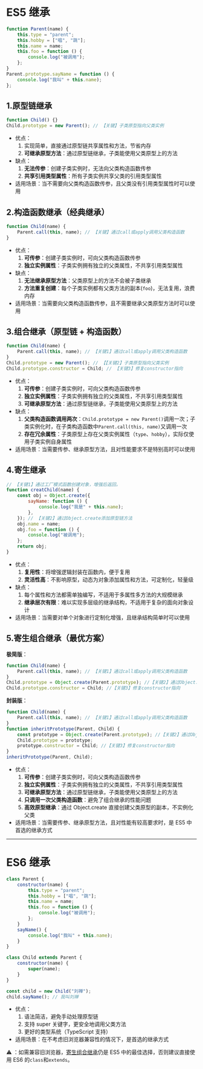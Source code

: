 # ES5 继承

```js
function Parent(name) {
	this.type = "parent";
	this.hobby = ["唱", "跳"];
	this.name = name;
	this.foo = function () {
		console.log("被调用");
	};
}
Parent.prototype.sayName = function () {
	console.log("我叫" + this.name);
};
```

## 1.原型链继承

```js
function Child() {}
Child.prototype = new Parent(); // 【关键】子类原型指向父类实例
```

- 优点：
  1. 实现简单，直接通过原型链共享属性和方法，节省内存
  2. **可继承原型方法**：通过原型链继承，子类能使用父类原型上的方法
- 缺点：
  1. **无法传参**：创建子类实例时，无法向父类构造函数传参
  2. **共享引用类型属性**：所有子类实例共享父类的引用类型属性
- 适用场景：当不需要向父类构造函数传参，且父类没有引用类型属性时可以使用

## 2.构造函数继承（经典继承）

```js
function Child(name) {
	Parent.call(this, name); // 【关键】通过call或apply调用父类构造函数
}
```

- 优点：
  1. **可传参**：创建子类实例时，可向父类构造函数传参
  2. **独立实例属性**：子类实例拥有独立的父类属性，不共享引用类型属性
- 缺点：
  1. **无法继承原型方法**：父类原型上的方法不会被子类继承
  2. **方法重复创建**：每个子类实例都有父类方法的副本(`foo`)，无法复用，浪费内存
- 适用场景：当需要向父类构造函数传参，且不需要继承父类原型方法时可以使用

## 3.组合继承（原型链 + 构造函数）

```js
function Child(name) {
	Parent.call(this, name); // 【关键1】通过call或apply调用父类构造函数
}
Child.prototype = new Parent(); // 【【关键2】子类原型指向父类实例
Child.prototype.constructor = Child; // 【关键3】修复constructor指向
```

- 优点：
  1. **可传参**：创建子类实例时，可向父类构造函数传参
  2. **独立实例属性**：子类实例拥有独立的父类属性，不共享引用类型属性
  3. **可继承原型方法**：通过原型链继承，子类能使用父类原型上的方法
- 缺点：
  1. **父类构造函数调用两次**：`Child.prototype = new Parent()`调用一次；子类实例化时，在子类构造函数中`Parent.call(this, name)`又调用一次
  2. **存在冗余属性**：子类原型上存在父类实例属性（`type`、`hobby`），实际仅使用子类实例自身属性
- 适用场景：当需要传参、继承原型方法，且对性能要求不是特别高时可以使用

## 4.寄生继承

```js
// 【关键1】通过工厂模式函数创建对象，增强后返回。
function creatChild(name) {
	const obj = Object.create({
		sayName: function () {
			console.log("我是" + this.name);
		},
	}); // 【关键2】通过Object.create添加原型链方法
	obj.name = name;
	obj.foo = function () {
		console.log("被调用");
	};
	return obj;
}
```

- 优点：
  1. **复用性**：将增强逻辑封装在函数内，便于复用
  2. **灵活性高**：不影响原型，动态为对象添加属性和方法，可定制化，轻量级
- 缺点：
  1. 每个属性和方法都需单独编写，不适用于多属性多方法的大规模继承
  2. **继承层次有限**：难以实现多层级的继承结构，不适用于复杂的面向对象设计
- 适用场景：当需要对单个对象进行定制化增强，且继承结构简单时可以使用

## 5.寄生组合继承（最优方案）

**极简版**：

```js
function Child(name) {
	Parent.call(this, name); // 【关键1】通过call或apply调用父类构造函数
}
Child.prototype = Object.create(Parent.prototype); //【关键2】通过Object.create创建原型
Child.prototype.constructor = Child; //【关键3】修复constructor指向
```

**封装版**：

```js
function Child(name) {
	Parent.call(this, name); // 【关键1】通过call或apply调用父类构造函数
}
function inheritPrototype(Parent, Child) {
	const prototype = Object.create(Parent.prototype); //【关键2】通过Object.create创建原型
	Child.prototype = prototype;
	prototype.constructor = Child; //【关键3】修复constructor指向
}
inheritPrototype(Parent, Child);
```

- 优点：
  1. **可传参**：创建子类实例时，可向父类构造函数传参
  2. **独立实例属性**：子类实例拥有独立的父类属性，不共享引用类型属性
  3. **可继承原型方法**：通过原型链继承，子类能使用父类原型上的方法
  4. **只调用一次父类构造函数**：避免了组合继承的性能问题
  5. **高效原型继承**：通过 Object.create 直接创建父类原型的副本，不实例化父类
- 适用场景：当需要传参、继承原型方法，且对性能有较高要求时，是 ES5 中首选的继承方式

---

# ES6 继承

```js
class Parent {
	constructor(name) {
		this.type = "parent";
		this.hobby = ["唱", "跳"];
		this.name = name;
		this.foo = function () {
			console.log("被调用");
		};
	}
	sayName() {
		console.log("我叫" + this.name);
	}
}

class Child extends Parent {
	constructor(name) {
		super(name);
	}
}

const child = new Child("刘禅");
child.sayName(); // 我叫刘禅
```

- 优点：
  1. 语法简洁，避免手动处理原型链
  2. 支持 super 关键字，更安全地调用父类方法
  3. 更好的类型系统（TypeScript 支持）
- 适用场景：在不考虑旧浏览器兼容性的情况下，是首选的继承方式

⚠️ ：如需兼容旧浏览器，[寄生组合继承](#5寄生组合继承最优方案)仍是 ES5 中的最佳选择，否则建议直接使用 ES6 的`class`和`extends`。
